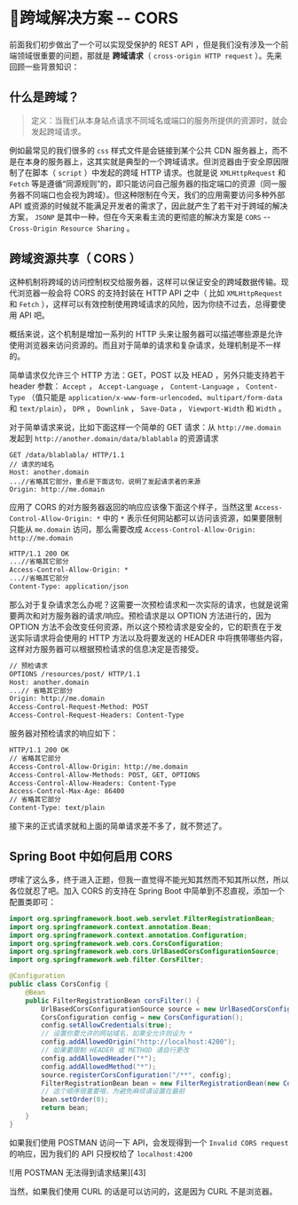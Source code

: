 # 跨域解决方案 -- CORS

前面我们初步做出了一个可以实现受保护的 REST API ，但是我们没有涉及一个前端领域很重要的问题，那就是 **跨域请求**（ `cross-origin HTTP request` ）。先来回顾一些背景知识：

## 什么是跨域？

> 定义：当我们从本身站点请求不同域名或端口的服务所提供的资源时，就会发起跨域请求。

例如最常见的我们很多的 `css` 样式文件是会链接到某个公共 CDN 服务器上，而不是在本身的服务器上，这其实就是典型的一个跨域请求。但浏览器由于安全原因限制了在脚本（ `script` ）中发起的跨域 HTTP 请求。也就是说 `XMLHttpRequest` 和 `Fetch` 等是遵循“同源规则”的，即只能访问自己服务器的指定端口的资源（同一服务器不同端口也会视为跨域）。但这种限制在今天，我们的应用需要访问多种外部 API 或资源的时候就不能满足开发者的需求了，因此就产生了若干对于跨域的解决方案， `JSONP` 是其中一种，但在今天来看主流的更彻底的解决方案是 `CORS`  -- `Cross-Origin Resource Sharing` 。

## 跨域资源共享（ CORS ）

这种机制将跨域的访问控制权交给服务器，这样可以保证安全的跨域数据传输。现代浏览器一般会将 CORS 的支持封装在 HTTP API 之中（ 比如 `XMLHttpRequest` 和 `Fetch` ），这样可以有效控制使用跨域请求的风险，因为你绕不过去，总得要使用 API 吧。

概括来说，这个机制是增加一系列的 HTTP 头来让服务器可以描述哪些源是允许使用浏览器来访问资源的。而且对于简单的请求和复杂请求，处理机制是不一样的。

简单请求仅允许三个 HTTP 方法：GET，POST 以及 HEAD ，另外只能支持若干 header 参数： `Accept` ， `Accept-Language` ， `Content-Language` ， `Content-Type` （值只能是 `application/x-www-form-urlencoded`、`multipart/form-data` 和 `text/plain`）， `DPR` ， `Downlink` ， `Save-Data` ， `Viewport-Width` 和  `Width` 。

对于简单请求来说，比如下面这样一个简单的 GET 请求：从 `http://me.domain` 发起到 `http://another.domain/data/blablabla` 的资源请求

```
GET /data/blablabla/ HTTP/1.1
// 请求的域名
Host: another.domain
...//省略其它部分，重点是下面这句，说明了发起请求者的来源
Origin: http://me.domain
```

应用了 CORS 的对方服务器返回的响应应该像下面这个样子，当然这里 `Access-Control-Allow-Origin: *` 中的 `*` 表示任何网站都可以访问该资源，如果要限制只能从 `me.domain` 访问，那么需要改成  `Access-Control-Allow-Origin: http://me.domain`

```txt
HTTP/1.1 200 OK
...//省略其它部分
Access-Control-Allow-Origin: *
...//省略其它部分
Content-Type: application/json
```

那么对于复杂请求怎么办呢？这需要一次预检请求和一次实际的请求，也就是说需要两次和对方服务器的请求/响应。预检请求是以 OPTION 方法进行的，因为 OPTION 方法不会改变任何资源，所以这个预检请求是安全的，它的职责在于发送实际请求将会使用的 HTTP 方法以及将要发送的 HEADER 中将携带哪些内容，这样对方服务器可以根据预检请求的信息决定是否接受。

```txt
// 预检请求
OPTIONS /resources/post/ HTTP/1.1
Host: another.domain
...// 省略其它部分
Origin: http://me.domain
Access-Control-Request-Method: POST
Access-Control-Request-Headers: Content-Type
```

服务器对预检请求的响应如下：

```txt
HTTP/1.1 200 OK
// 省略其它部分
Access-Control-Allow-Origin: http://me.domain
Access-Control-Allow-Methods: POST, GET, OPTIONS
Access-Control-Allow-Headers: Content-Type
Access-Control-Max-Age: 86400
// 省略其它部分
Content-Type: text/plain
```

接下来的正式请求就和上面的简单请求差不多了，就不赘述了。

## Spring Boot 中如何启用 CORS

啰嗦了这么多，终于进入正题，但我一直觉得不能光知其然而不知其所以然，所以各位就忍了吧。加入 CORS 的支持在 Spring Boot 中简单到不忍直视，添加一个配置类即可：

```java
import org.springframework.boot.web.servlet.FilterRegistrationBean;
import org.springframework.context.annotation.Bean;
import org.springframework.context.annotation.Configuration;
import org.springframework.web.cors.CorsConfiguration;
import org.springframework.web.cors.UrlBasedCorsConfigurationSource;
import org.springframework.web.filter.CorsFilter;

@Configuration
public class CorsConfig {
    @Bean
    public FilterRegistrationBean corsFilter() {
        UrlBasedCorsConfigurationSource source = new UrlBasedCorsConfigurationSource();
        CorsConfiguration config = new CorsConfiguration();
        config.setAllowCredentials(true);
        // 设置你要允许的网站域名，如果全允许则设为 *
        config.addAllowedOrigin("http://localhost:4200");
        // 如果要限制 HEADER 或 METHOD 请自行更改
        config.addAllowedHeader("*");
        config.addAllowedMethod("*");
        source.registerCorsConfiguration("/**", config);
        FilterRegistrationBean bean = new FilterRegistrationBean(new CorsFilter(source));
        // 这个顺序很重要哦，为避免麻烦请设置在最前
        bean.setOrder(0);
        return bean;
    }
}

```

如果我们使用 POSTMAN 访问一下 API，会发现得到一个 `Invalid CORS request` 的响应，因为我们的 API 只授权给了 `localhost:4200`

![用 POSTMAN 无法得到请求结果][43]

当然，如果我们使用 CURL 的话是可以访问的，这是因为 CURL 不是浏览器。
